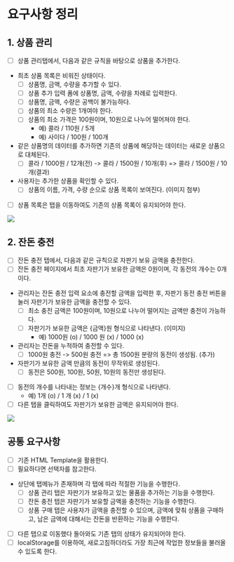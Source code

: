 # 요구사항 정리

## 1. 상품 관리

- [ ] 상품 관리탭에서, 다음과 같은 규칙을 바탕으로 상품을 추가한다.
- 최초 상품 목록은 비워진 상태이다.
  - [ ] 상품명, 금액, 수량을 추가할 수 있다.
  - [ ] 상품 추가 입력 폼에 상품명, 금액, 수량을 차례로 입력한다.
  - [ ] 상품명, 금액, 수량은 공백이 불가능하다.
  - [ ] 상품의 최소 수량은 1개여야 한다.
  - [ ] 상품의 최소 가격은 100원이며, 10원으로 나누어 떨어져야 한다.
    - 예) 콜라 / 110원 / 5개
    - 예) 사이다 / 100원 / 100개
- 같은 상품명의 데이터를 추가하면 기존의 상품에 해당하는 데이터는 새로운 상품으로 대체된다.
  - [ ] 콜라 / 1000원 / 12개(전) -> 콜라 / 1500원 / 10개(후) => 콜라 / 1500원 / 10개(결과)
- 사용자는 추가한 상품을 확인할 수 있다.
  - [ ] 상품의 이름, 가격, 수량 순으로 상품 목록이 보여진다. (이미지 첨부)
- [ ] 상품 목록은 탭을 이동하여도 기존의 상품 목록이 유지되어야 한다.

![](https://nextstep-storage.s3.ap-northeast-2.amazonaws.com/89574309abd2470c9d3d91f6e6666f0d)

## 2. 잔돈 충전

- [ ] 잔돈 충전 탭에서, 다음과 같은 규칙으로 자판기 보유 금액을 충전한다.
- [ ] 잔돈 충전 페이지에서 최초 자판기가 보유한 금액은 0원이며, 각 동전의 개수는 0개이다.
- 관리자는 잔돈 충전 입력 요소에 충전할 금액을 입력한 후, 자판기 동전 충전 버튼을 눌러 자판기가 보유한 금액을 충전할 수 있다.
  - [ ] 최소 충전 금액은 100원이며, 10원으로 나누어 떨어지는 금액만 충전이 가능하다.
  - [ ] 자판기가 보유한 금액은 {금액}원 형식으로 나타낸다. (이미지)
    - 예) 1000원 (o) / 1000 원 (x) / 1000 (x)
- 관리자는 잔돈을 누적하여 충전할 수 있다.
  - [ ] 1000원 충전 -> 500원 충전 => 총 1500원 분량의 동전이 생성됨. (추가)
- 자판기가 보유한 금액 만큼의 동전이 무작위로 생성된다.
  - [ ] 동전은 500원, 100원, 50원, 10원의 동전만 생성된다.
- [ ] 동전의 개수를 나타내는 정보는 {개수}개 형식으로 나타낸다.
  - 예) 1개 (o) / 1 개 (x) / 1 (x)
- [ ] 다른 탭을 클릭하여도 자판기가 보유한 금액은 유지되어야 한다.

![](https://nextstep-storage.s3.ap-northeast-2.amazonaws.com/6dbde20df59b4467b7a6843505ece3b4)

## 공통 요구사항

- [ ] 기존 HTML Template을 활용한다.
- [ ] 필요하다면 선택자를 참고한다.
- 상단에 탭메뉴가 존재하며 각 탭에 따라 적절한 기능을 수행한다.
  - [ ] 상품 관리 탭은 자판기가 보유하고 있는 물품을 추가하는 기능을 수행한다.
  - [ ] 잔돈 충전 탭은 자판기가 보유할 금액을 충전하는 기능을 수행한다.
  - [ ] 상품 구매 탭은 사용자가 금액을 충전할 수 있으며, 금액에 맞춰 상품을 구매하고, 남은 금액에 대해서는 잔돈을 반환하는 기능을 수행한다.
- [ ] 다른 탭으로 이동했다 돌아와도 기존 탭의 상태가 유지되어야 한다.
- [ ] localStorage를 이용하여, 새로고침하더라도 가장 최근에 작업한 정보들을 불러올 수 있도록 한다.
